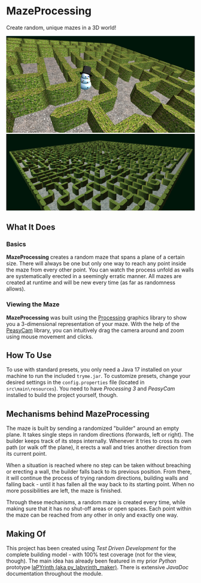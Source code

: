 # MazeProcessing

Create random, unique mazes in a 3D world!

![](src/main/resources/screenshot_closer.jpg "A 3D snowman inside a maze") 
![](src/main/resources/screenshot_farther.jpg "A large maze viewed from an oblique angle")

## What It Does

### Basics

**MazeProcessing** creates a random maze that spans a plane of a certain size.
There will always be one but only one way to reach any point inside the maze from every other point.
You can watch the process unfold as walls are systematically erected in a seemingly erratic manner.
All mazes are created at runtime and will be new every time (as far as randomness allows).

### Viewing the Maze

**MazeProcessing** was built using the [Processing](https://processing.org/) graphics library to show you a 3-dimensional representation of your maze.
With the help of the [PeasyCam](https://github.com/jdf/peasycam) library, you can intuitively drag the camera around and zoom using mouse movement and clicks. 


## How To Use

To use with standard presets, you only need a Java 17 installed on your machine to run the included `tryme.jar`.
To customize presets, change your desired settings in the `config.properties` file (located in `src\main\resources`). You need to have _Processing 3_ and _PeasyCam_ installed to build the project yourself, though.

## Mechanisms behind **MazeProcessing**

The maze is built by sending a randomized "builder" around an empty plane.
It takes single steps in random directions (forwards, left or right).
The builder keeps track of its steps internally. 
Whenever it tries to cross its own path (or walk off the plane), it erects a wall and tries another direction from its current point.  

When a situation is reached where no step can be taken without breaching or erecting a wall, the builder falls back to its previous position. 
From there, it will continue the process of trying random directions, building walls and falling back - until it has fallen all the way back to its starting point.
When no more possibilities are left, the maze is finished.

Through these mechanisms, a random maze is created every time, while making sure that it has no shut-off areas or open spaces.
Each point within the maze can be reached from any other in only and exactly one way.

## Making Of

This project has been created using _Test Driven Development_ for the complete building model - with 100% test coverage (not for the view, though).
The main idea has already been featured in my prior _Python_ prototype [laPYrinth (aka py_labyrinth_maker)](https://github.com/RWitak/py_labyrinth_maker).
There is extensive _JavaDoc_ documentation throughout the module.
